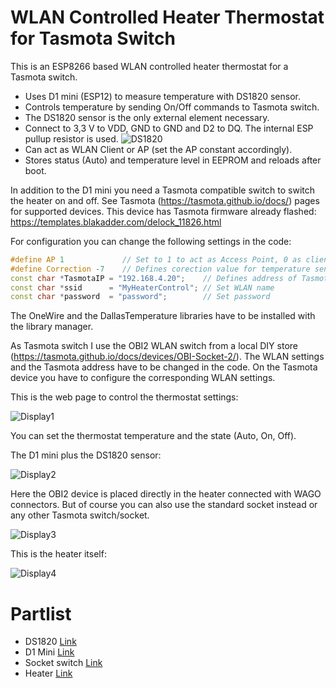 # WLAN Controlled Heater Thermostat for Tasmota Switch

This is an ESP8266 based WLAN controlled heater thermostat for a Tasmota switch.

- Uses D1 mini (ESP12) to measure temperature with DS1820 sensor.
- Controls temperature by sending On/Off commands to Tasmota switch.
- The DS1820 sensor is the only external element necessary.
- Connect to 3,3 V to VDD, GND to GND and D2 to DQ. The internal ESP pullup resistor is used. ![DS1820](https://github.com/AK-Homberger/WLAN-Controlled-Heater-Thermostat-for-Tasmota-switch/blob/master/DS1820.png)
- Can act as WLAN Client or AP (set the AP constant accordingly).
- Stores status (Auto) and temperature level in EEPROM and reloads after boot.

In addition to the D1 mini you need a Tasmota compatible switch to switch the heater on and off. See Tasmota (https://tasmota.github.io/docs/) pages for supported devices. This device has Tasmota firmware already flashed: https://templates.blakadder.com/delock_11826.html

For configuration you can change the following settings in the code:

```cpp
#define AP 1             // Set to 1 to act as Access Point, 0 as client 
#define Correction -7    // Defines corection value for temperature sensor
const char *TasmotaIP = "192.168.4.20";    // Defines address of Tasmota switch
const char *ssid      = "MyHeaterControl"; // Set WLAN name
const char *password  = "password";        // Set password
```
The OneWire and the DallasTemperature libraries have to be installed with the library manager.

As Tasmota switch I use the OBI2 WLAN switch from a local DIY store (https://tasmota.github.io/docs/devices/OBI-Socket-2/).  The WLAN settings and the Tasmota address have to be changed in the code. On the Tasmota device you have to configure the corresponding WLAN settings.

This is the web page to control the thermostat settings:

![Display1](https://github.com/AK-Homberger/WLAN-Controlled-Heater-Thermostat-for-Tasmota-switch/blob/master/Screen.png)

You can set the thermostat temperature and the state (Auto, On, Off).


The D1 mini plus the DS1820 sensor:

![Display2](https://github.com/AK-Homberger/WLAN-Controlled-Heater-Thermostat-for-Tasmota-switch/blob/master/Wemos%20D1%20Mini-1.jpg)

Here the OBI2 device is placed directly in the heater connected with WAGO connectors. But of course you can also use the standard socket instead or any other Tasmota switch/socket.

![Display3](https://github.com/AK-Homberger/WLAN-Controlled-Heater-Thermostat-for-Tasmota-switch/blob/master/TasmotaObi2-1.jpg)

This is the heater itself:

![Display4](https://github.com/AK-Homberger/WLAN-Controlled-Heater-Thermostat-for-Tasmota-switch/blob/master/Heater-1.jpg)

# Partlist
- DS1820 [Link](https://www.amazon.de/AZDelivery-%E2%AD%90%E2%AD%90%E2%AD%90%E2%AD%90%E2%AD%90-DS18B20-digitaler-Temperatursensor/dp/B01LZCZOJJ/ref=sr_1_3?adgrpid=72630429073&dchild=1&gclid=EAIaIQobChMIzYnyqouO7AIVBfhRCh0rXAqBEAAYAiAAEgIuVfD_BwE&hvadid=353030382657&hvdev=c&hvlocphy=9043858&hvnetw=g&hvqmt=e&hvrand=2376973298400010304&hvtargid=kwd-301195599018&hydadcr=29223_1661108&keywords=ds1820&qid=1601373046&sr=8-3&tag=googhydr08-21&th=1)
- D1 Mini [Link](https://www.amazon.de/AZDelivery-D1-Mini-Entwicklungsboard-kompatibel/dp/B0754N794H/ref=sxts_sxwds-bia-wc-drs1_0?__mk_de_DE=%C3%85M%C3%85%C5%BD%C3%95%C3%91&cv_ct_cx=wemos+d1+mini&dchild=1&keywords=wemos+d1+mini&pd_rd_i=B0754N794H&pd_rd_r=ed6a8344-b232-431a-9440-fdb14ec37770&pd_rd_w=peIEj&pd_rd_wg=UK5OL&pf_rd_p=578deb70-f9b7-4aa5-9f96-98765f2717c8&pf_rd_r=QV1RZ15XME8GEACPYMCS&psc=1&qid=1601373135&sr=1-1-5a42e879-3844-4142-9c14-e77fe027c877)
- Socket switch [Link](https://templates.blakadder.com/delock_11826.html)
- Heater [Link](https://www.bauhaus.info/heizluefter/voltomat-heating-infrarot-heizstrahler/p/21324817)



